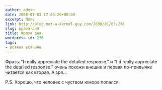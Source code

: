 ```yaml
---
author: admin
date: 2008-01-03 17:49:20+00:00
excerpt: None
link: http://blog.not-a-kernel-guy.com/2008/01/03/276
slug: фраза-дня
title: Фраза дня.
wordpress_id: 276
tags:
- Всякая всячина
---
```


Фразы "I really appreciate the detailed response." и "I'd really appreciate the detailed response." очень похожи внешне и первая по-привычке читается как вторая. А зря... 

P.S. Хорошо, что человек с чуством юмора попался.
